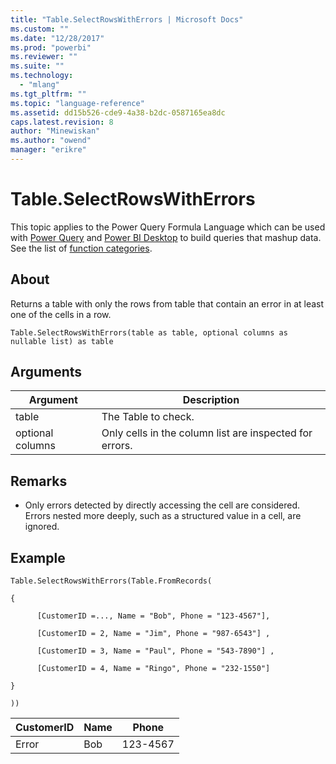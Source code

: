 ```yaml
---
title: "Table.SelectRowsWithErrors | Microsoft Docs"
ms.custom: ""
ms.date: "12/28/2017"
ms.prod: "powerbi"
ms.reviewer: ""
ms.suite: ""
ms.technology: 
  - "mlang"
ms.tgt_pltfrm: ""
ms.topic: "language-reference"
ms.assetid: dd15b526-cde9-4a38-b2dc-0587165ea8dc
caps.latest.revision: 8
author: "Minewiskan"
ms.author: "owend"
manager: "erikre"
---
```

# Table.SelectRowsWithErrors
This topic applies to the Power Query Formula Language which can be used with [Power Query](https://support.office.com/article/Introduction-to-Microsoft-Power-Query-for-Excel-6E92E2F4-2079-4E1F-BAD5-89F6269CD605) and [Power BI Desktop](http://go.microsoft.com/fwlink/p/?LinkId=618607) to build queries that mashup data. See the list of [function categories](https://msdn.microsoft.com/en-us/library/mt211003.aspx).  
  
## About  
Returns a table with only the rows from table that contain an error in at least one of the cells in a row.  
  
```  
Table.SelectRowsWithErrors(table as table, optional columns as nullable list) as table  
```  
  
## Arguments  
  
|Argument|Description|  
|------------|---------------|  
|table|The Table to check.|  
|optional columns|Only cells in the column list are inspected for errors.|  
  
## <a name="__toc360789534"></a>Remarks  
  
-   Only errors detected by directly accessing the cell are considered. Errors nested more deeply, such as a structured value in a cell, are ignored.  
  
## Example  
  
```  
Table.SelectRowsWithErrors(Table.FromRecords(  
  
{  
  
      [CustomerID =..., Name = "Bob", Phone = "123-4567"],  
  
      [CustomerID = 2, Name = "Jim", Phone = "987-6543"] ,  
  
      [CustomerID = 3, Name = "Paul", Phone = "543-7890"] ,  
  
      [CustomerID = 4, Name = "Ringo", Phone = "232-1550"]  
  
}  
  
))  
```  
  
|CustomerID|Name|Phone|  
|--------------|--------|---------|  
|Error|Bob|123-4567|  
  
